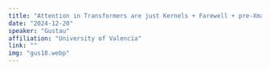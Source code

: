 ```yaml
---
title: "Attention in Transformers are just Kernels + Farewell + pre-Xmas lunch + t-shirt pics awards"
date: "2024-12-20"
speaker: "Gustau"
affiliation: "University of Valencia"
link: ""
img: "gus18.webp"
---
```

